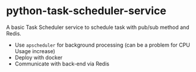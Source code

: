 # python-task-scheduler-service
A basic Task Scheduler service to schedule task with pub/sub method and Redis.
- Use `apscheduler` for background processing (can be a problem for CPU Usage increase)
- Deploy with docker
- Communicate with back-end via Redis